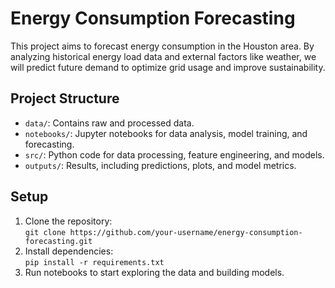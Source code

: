 # Energy Consumption Forecasting

This project aims to forecast energy consumption in the Houston area. By analyzing historical energy load data and external factors like weather, we will predict future demand to optimize grid usage and improve sustainability.

## Project Structure
- `data/`: Contains raw and processed data.
- `notebooks/`: Jupyter notebooks for data analysis, model training, and forecasting.
- `src/`: Python code for data processing, feature engineering, and models.
- `outputs/`: Results, including predictions, plots, and model metrics.

## Setup
1. Clone the repository:  
   `git clone https://github.com/your-username/energy-consumption-forecasting.git`
2. Install dependencies:  
   `pip install -r requirements.txt`
3. Run notebooks to start exploring the data and building models.
